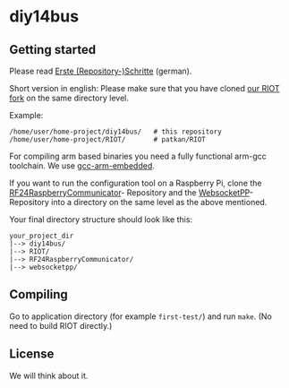 diy14bus
========


Getting started
---------------
Please read [Erste (Repository-)Schritte](http://michz.github.io/diy14bus/2014/12/Erste-Repo-Schritte/) (german).

Short version in english:
Please make sure that you have cloned
[our RIOT fork](https://github.com/patkan/RIOT) on the same directory level.

Example:

    /home/user/home-project/diy14bus/   # this repository
    /home/user/home-project/RIOT/       # patkan/RIOT


For compiling arm based binaries you need a fully functional arm-gcc toolchain.
We use [gcc-arm-embedded](https://launchpad.net/~terry.guo/+archive/ubuntu/gcc-arm-embedded).

If you want to run the configuration tool on a Raspberry Pi,
clone the
[RF24RaspberryCommunicator](https://github.com/edoardoo/RF24RaspberryCommunicator.git)-
Repository and the 
[WebsocketPP](https://github.com/zaphoyd/websocketpp.git)-
Repository into a directory on the same level as the above mentioned.

Your final directory structure should look like this:

    your_project_dir
    |--> diy14bus/
    |--> RIOT/
    |--> RF24RaspberryCommunicator/
    |--> websocketpp/


Compiling
---------
Go to application directory (for example `first-test/`) and run `make`.
(No need to build RIOT directly.)


License
-------
We will think about it.
